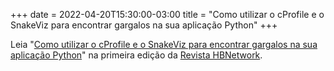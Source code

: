 +++
date = 2022-04-20T15:30:00-03:00
title = "Como utilizar o cProfile e o SnakeViz para encontrar gargalos na sua aplicação Python"
+++

Leia "[Como utilizar o cProfile e o SnakeViz para encontrar gargalos na sua aplicação Python](https://docs.google.com/document/d/1QTeRRht_RerBQN7DT8TmLD9lkZGhoFVA8PLlhu4alBo/edit?usp=sharing)" na primeira edição da [Revista HBNetwork](https://sites.google.com/view/revista-hbnetwork).
